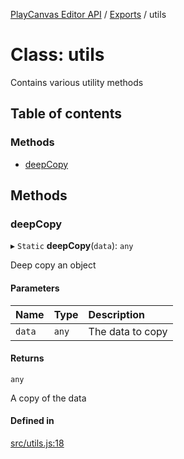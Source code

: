 [PlayCanvas Editor API](../README.md) / [Exports](../modules.md) / utils

# Class: utils

Contains various utility methods

## Table of contents

### Methods

- [deepCopy](utils.md#deepcopy)

## Methods

### deepCopy

▸ `Static` **deepCopy**(`data`): `any`

Deep copy an object

#### Parameters

| Name | Type | Description |
| :------ | :------ | :------ |
| `data` | `any` | The data to copy |

#### Returns

`any`

A copy of the data

#### Defined in

[src/utils.js:18](https://github.com/playcanvas/editor-api/blob/3ddc9db/src/utils.js#L18)

